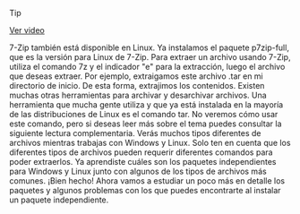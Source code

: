 > [!TIP]  
> [Ver video](https://youtu.be/X4y8_0gq5Pk)

7-Zip también está disponible en Linux. Ya instalamos el paquete p7zip-full, que es la versión para Linux de 7-Zip. Para extraer un archivo usando 7-Zip, utiliza el comando 7z y el indicador "e" para la extracción, luego el archivo que deseas extraer. Por ejemplo, extraigamos este archivo .tar en mi directorio de inicio. De esta forma, extrajimos los contenidos. Existen muchas otras herramientas para archivar y desarchivar archivos. Una herramienta que mucha gente utiliza y que ya está instalada en la mayoría de las distribuciones de Linux es el comando tar. No veremos cómo usar este comando, pero si deseas leer más sobre el tema puedes consultar la siguiente lectura complementaria. Verás muchos tipos diferentes de archivos mientras trabajas con Windows y Linux. Solo ten en cuenta que los diferentes tipos de archivos pueden requerir diferentes comandos para poder extraerlos. Ya aprendiste cuáles son los paquetes independientes para Windows y Linux junto con algunos de los tipos de archivos más comunes. ¡Bien hecho! Ahora vamos a estudiar un poco más en detalle los paquetes y algunos problemas con los que puedes encontrarte al instalar un paquete independiente.